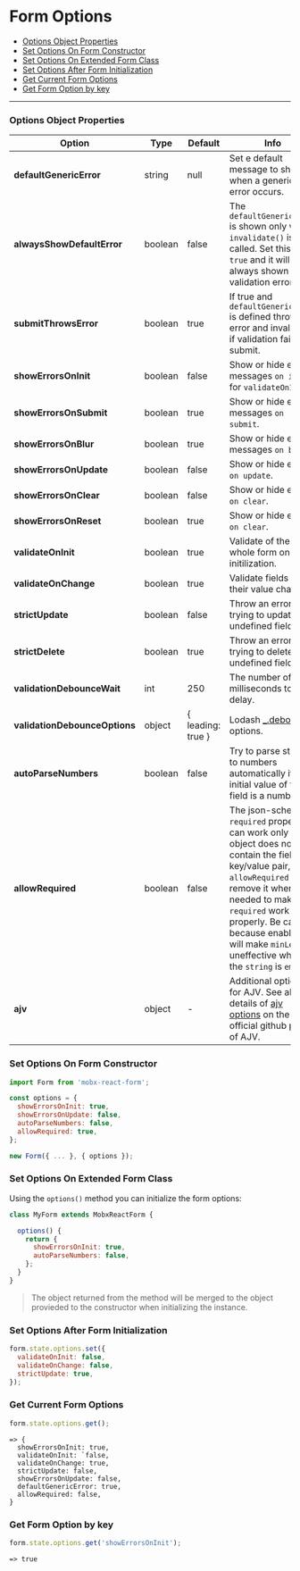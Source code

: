 # Form Options

* [Options Object Properties](#options-object-properties)
* [Set Options On Form Constructor](#set-options-on-form-constructor)
* [Set Options On Extended Form Class](#set-options-on-extended-form-class)
* [Set Options After Form Initialization](#set-options-after-form-initialization)
* [Get Current Form Options](#get-current-form-options)
* [Get Form Option by key](#get-form-option-by-key)

---

### Options Object Properties

| Option | Type | Default | Info |
|---|---|---|---|
| **defaultGenericError** | string | null | Set e default message to show when a generic error occurs. |
| **alwaysShowDefaultError** | boolean | false | The `defaultGenericError` is shown only when `invalidate()` is called. Set this to `true` and it will be always shown on validation errors. |
| **submitThrowsError** | boolean | true | If true and `defaultGenericError` is defined throws error and invalidate if validation fails on submit. |
| **showErrorsOnInit** | boolean | false | Show or hide error messages `on init` for `validateOnInit`. |
| **showErrorsOnSubmit** | boolean | true | Show or hide error messages `on submit`. |
| **showErrorsOnBlur** | boolean | true | Show or hide error messages `on blur`. |
| **showErrorsOnUpdate** | boolean | false | Show or hide errors `on update`. |
| **showErrorsOnClear** | boolean | false | Show or hide errors `on clear`. |
| **showErrorsOnReset** | boolean | true | Show or hide errors `on clear`. |
| **validateOnInit** | boolean | true | Validate of the whole form on initilization. |
| **validateOnChange** | boolean | true | Validate fields when their value changes. |
| **strictUpdate** | boolean | false | Throw an error if trying to update an undefined field. |
| **strictDelete** | boolean | true | Throw an error if trying to delete an undefined field. |
| **validationDebounceWait** | int | 250 | The number of milliseconds to delay. |
| **validationDebounceOptions** | object | { leading: true } | Lodash [_.debounce](https://lodash.com/docs/4.17.4#debounce) options. |
| **autoParseNumbers** | boolean | false | Try to parse strings to numbers automatically if the initial value of the field is a number. |
| **allowRequired** | boolean | false | The json-schema `required` property can work only if the object does not contain the field key/value pair, `allowRequired` can remove it when needed to make `required` work properly. Be careful because enabling it will make `minLength` uneffective when the `string` is `empty`. |
| **ajv** | object | - | Additional options for AJV. See all the details of [ajv options](https://github.com/epoberezkin/ajv#options) on the official github page of AJV. |

### Set Options On Form Constructor

```javascript
import Form from 'mobx-react-form';

const options = {
  showErrorsOnInit: true,
  showErrorsOnUpdate: false,
  autoParseNumbers: false,
  allowRequired: true,
};

new Form({ ... }, { options });
```

### Set Options On Extended Form Class

Using the `options()` method you can initialize the form options:

```javascript
class MyForm extends MobxReactForm {

  options() {
    return {
      showErrorsOnInit: true,
      autoParseNumbers: false,
    };
  }
}
```

> The object returned from the method will be merged to the object provieded to the constructor when initializing the instance.


### Set Options After Form Initialization

```javascript
form.state.options.set({
  validateOnInit: false,
  validateOnChange: false,
  strictUpdate: true,
});
```

### Get Current Form Options

```javascript
form.state.options.get();
```
```
=> {
  showErrorsOnInit: true,
  validateOnInit: `false,
  validateOnChange: true,
  strictUpdate: false,
  showErrorsOnUpdate: false,
  defaultGenericError: true,
  allowRequired: false,
}
```

### Get Form Option by key

```javascript
form.state.options.get('showErrorsOnInit');
```
```
=> true
```
